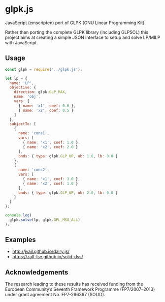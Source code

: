# glpk.js

JavaScript (emscripten) port of GLPK (GNU Linear Programming Kit).

Rather than porting the complete GLPK library (including GLPSOL) this project aims at creating a simple JSON interface to setup and solve LP/MILP with JavaScript.

## Usage

```javascript
const glpk = require('../glpk.js');

let lp = {
  name: 'LP',
  objective: {
    direction: glpk.GLP_MAX,
    name: 'obj',
    vars: [
      { name: 'x1', coef: 0.6 },
      { name: 'x2', coef: 0.5 }
    ]
  },
  subjectTo: [
    {
      name: 'cons1',
      vars: [
        { name: 'x1', coef: 1.0 },
        { name: 'x2', coef: 2.0 }
      ],
      bnds: { type: glpk.GLP_UP, ub: 1.0, lb: 0.0 }
    },
    {
      name: 'cons2',
      vars: [
        { name: 'x1', coef: 3.0 },
        { name: 'x2', coef: 1.0 }
      ],
      bnds: { type: glpk.GLP_UP, ub: 2.0, lb: 0.0 }
    }
  ]
};

console.log(
  glpk.solve(lp, glpk.GPL_MSG_ALL)
);
```

## Examples 
* http://jvail.github.io/dairy.js/
* https://zalf-lse.github.io/solid-dss/

## Acknowledgements

The research leading to these results has received funding from the European Community’s Seventh Framework Programme (FP7/2007–2013) under grant agreement No. FP7-266367 (SOLID).
